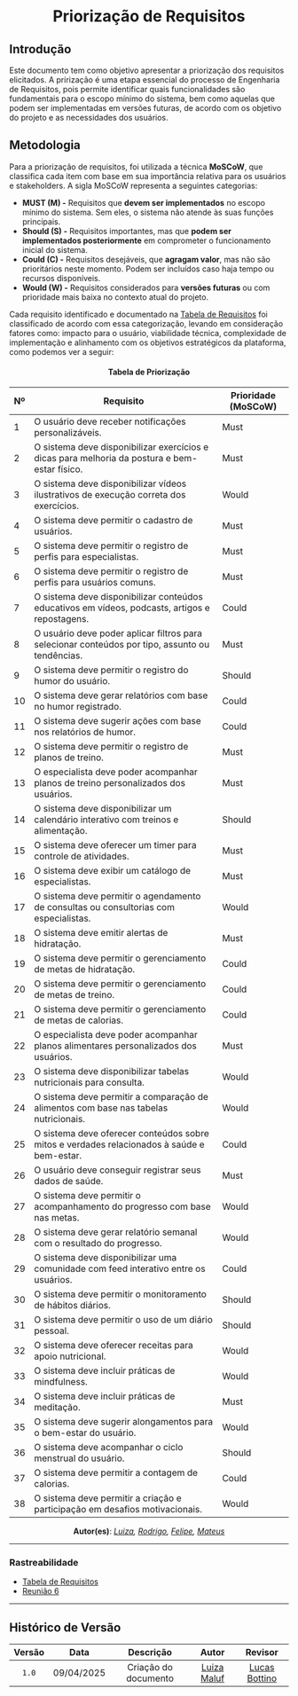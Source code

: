 <center>

# __Priorização de Requisitos__

</center>

## __Introdução__

Este documento tem como objetivo apresentar a priorização dos requisitos elicitados. A prirização é uma etapa essencial do processo de Engenharia de Requisitos, pois permite identificar quais funcionalidades são fundamentais para o escopo mínimo do sistema, bem como aquelas que podem ser implementadas em versões futuras, de acordo com os objetivo do projeto e as necessidades dos usuários.

## __Metodologia__

Para a priorização de requisitos, foi utilizada a técnica **MoSCoW**, que classifica cada item com base em sua importância relativa para os usuários e stakeholders. A sigla MoSCoW representa a seguintes categorias:

- **MUST (M) -** Requisitos que **devem ser implementados** no escopo mínimo do sistema. Sem eles, o sistema não atende às suas funções principais.
- **Should (S) -** Requisitos importantes, mas que **podem ser implementados posteriormente** em comprometer o funcionamento inicial do sistema.
- **Could (C) -** Requisitos desejáveis, que **agragam valor**, mas não são prioritários neste momento. Podem ser incluídos caso haja tempo ou recursos disponíveis.
- **Would (W) -** Requisitos considerados para **versões futuras** ou com prioridade mais baixa no contexto atual do projeto.

Cada requisito identificado e documentado na [Tabela de Requisitos](../Base/1.5.6.Tabela-Requisitos.md#tabela-de-requisitos-do-projeto) foi classificado de acordo com essa categorização, levando em consideração fatores como: impacto para o usuário, viabilidade técnica, complexidade de implementação e alinhamento com os objetivos estratégicos da plataforma, como podemos ver a seguir:

<center>

#### __Tabela de Priorização__

| **Nº** | **Requisito**                                                                                             | **Prioridade (MoSCoW)** |
|-------|------------------------------------------------------------------------------------------------------------|--------------------------|
| 1     | O usuário deve receber notificações personalizáveis.                                                       | Must                     |
| 2     | O sistema deve disponibilizar exercícios e dicas para melhoria da postura e bem-estar físico.              | Must                     |
| 3     | O sistema deve disponibilizar vídeos ilustrativos de execução correta dos exercícios.                      | Would                    |
| 4     | O sistema deve permitir o cadastro de usuários.                                                            | Must                     |
| 5     | O sistema deve permitir o registro de perfis para especialistas.                                           | Must                     |
| 6     | O sistema deve permitir o registro de perfis para usuários comuns.                                         | Must                     |
| 7     | O sistema deve disponibilizar conteúdos educativos em vídeos, podcasts, artigos e repostagens.             | Could                    |
| 8     | O usuário deve poder aplicar filtros para selecionar conteúdos por tipo, assunto ou tendências.            | Must                     |
| 9     | O sistema deve permitir o registro do humor do usuário.                                                    | Should                   |
| 10    | O sistema deve gerar relatórios com base no humor registrado.                                              | Could                    |
| 11    | O sistema deve sugerir ações com base nos relatórios de humor.                                             | Could                    |
| 12    | O sistema deve permitir o registro de planos de treino.                                                    | Must                     |
| 13    | O especialista deve poder acompanhar planos de treino personalizados dos usuários.                         | Must                     |
| 14    | O sistema deve disponibilizar um calendário interativo com treinos e alimentação.                          | Should                   |
| 15    | O sistema deve oferecer um timer para controle de atividades.                                              | Must                     |
| 16    | O sistema deve exibir um catálogo de especialistas.                                                        | Must                     |
| 17    | O sistema deve permitir o agendamento de consultas ou consultorias com especialistas.                      | Would                    |
| 18    | O sistema deve emitir alertas de hidratação.                                                               | Must                     |
| 19    | O sistema deve permitir o gerenciamento de metas de hidratação.                                            | Could                    |
| 20    | O sistema deve permitir o gerenciamento de metas de treino.                                                | Could                    |
| 21    | O sistema deve permitir o gerenciamento de metas de calorias.                                              | Could                    |
| 22    | O especialista deve poder acompanhar planos alimentares personalizados dos usuários.                       | Must                     |
| 23    | O sistema deve disponibilizar tabelas nutricionais para consulta.                                          | Would                    |
| 24    | O sistema deve permitir a comparação de alimentos com base nas tabelas nutricionais.                       | Would                    |
| 25    | O sistema deve oferecer conteúdos sobre mitos e verdades relacionados à saúde e bem-estar.                 | Could                    |
| 26    | O usuário deve conseguir registrar seus dados de saúde.                                                    | Must                     |
| 27    | O sistema deve permitir o acompanhamento do progresso com base nas metas.                                  | Would                    |
| 28    | O sistema deve gerar relatório semanal com o resultado do progresso.                                       | Would                    |
| 29    | O sistema deve disponibilizar uma comunidade com feed interativo entre os usuários.                        | Could                    |
| 30    | O sistema deve permitir o monitoramento de hábitos diários.                                                | Should                   |
| 31    | O sistema deve permitir o uso de um diário pessoal.                                                        | Should                   |
| 32    | O sistema deve oferecer receitas para apoio nutricional.                                                   | Would                    |
| 33    | O sistema deve incluir práticas de mindfulness.                                                            | Would                    |
| 34    | O sistema deve incluir práticas de meditação.                                                              | Must                     |
| 35    | O sistema deve sugerir alongamentos para o bem-estar do usuário.                                           | Would                    |
| 36    | O sistema deve acompanhar o ciclo menstrual do usuário.                                                    | Should                   |
| 37    | O sistema deve permitir a contagem de calorias.                                                            | Could                    |
| 38    | O sistema deve permitir a criação e participação em desafios motivacionais.                                | Would                    |

**Autor(es)**: _[Luiza](), [Rodrigo](), [Felipe](), [Mateus]()_

</center>

---
### **Rastreabilidade**

- [Tabela de Requisitos](../Base/1.5.6.Tabela-Requisitos.md#tabela-de-requisitos-do-projeto)
- [Reunião 6](../Projeto/Iniciativas%20Extras/ata_06.md)

---

## Histórico de Versão

| Versão | Data | Descrição | Autor | Revisor
|:-:|:-:|:-:|:-:|:-:|
|`1.0`| 09/04/2025 | Criação do documento| [Luiza Maluf](https://github.com/LuizaMaluf)| [Lucas Bottino](https://github.com/bottinolucas)  |
